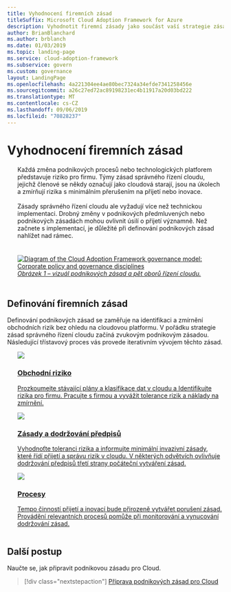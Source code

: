 ```yaml
---
title: Vyhodnocení firemních zásad
titleSuffix: Microsoft Cloud Adoption Framework for Azure
description: Vyhodnotit firemní zásady jako součást vaší strategie zásad správného řízení pro Cloud.
author: BrianBlanchard
ms.author: brblanch
ms.date: 01/03/2019
ms.topic: landing-page
ms.service: cloud-adoption-framework
ms.subservice: govern
ms.custom: governance
layout: LandingPage
ms.openlocfilehash: 4a221304ee4ae80bec7324a34efde7341258456e
ms.sourcegitcommit: a26c27ed72ac89198231ec4b11917a20d03bd222
ms.translationtype: MT
ms.contentlocale: cs-CZ
ms.lasthandoff: 09/06/2019
ms.locfileid: "70828237"
---
```

# <a name="evaluate-corporate-policy"></a>Vyhodnocení firemních zásad

<!-- markdownlint-disable MD033 -->

<ul class="panelContent cardsI">
<li style="display: flex; flex-direction: column;">
    <div class="cardSize">
        <div class="cardPadding" style="padding-bottom:10px;">
            <div class="card" style="padding-bottom:10px;">
                <div class="cardText" style="padding-left:0px;">
Každá změna podnikových procesů nebo technologických platforem představuje riziko pro firmu. Týmy zásad správného řízení cloudu, jejichž členové se někdy označují jako cloudová starají, jsou na úkolech a zmírňují rizika s minimálním přerušením na přijetí nebo inovace.<br/><br/>Zásady správného řízení cloudu ale vyžadují více než technickou implementaci. Drobný změny v podnikových předmluvených nebo podnikových zásadách mohou ovlivnit úsilí o přijetí významně. Než začnete s implementací, je důležité při definování podnikových zásad nahlížet nad rámec.<br/><br/>
                </div>
            </div>
        </div>
    </div>
</li>
<li style="display: flex; flex-direction: column;">
    <a href="../_images/operational-transformation-govern-highres.png" style="display: flex; flex-direction: column; flex: 1 0 auto;">
        <div class="cardSize">
            <div class="cardPadding" style="padding-bottom:10px;">
                <div class="card" style="padding-bottom:10px;">
                    <div class="cardText" style="padding-left:0px;">
<img src="../_images/operational-transformation-govern-highres.png" alt="Diagram of the Cloud Adoption Framework governance model: Corporate policy and governance disciplines">
<br/>
<i>Obrázek 1 – vizuál podnikových zásad a pět oborů řízení cloudu.</i>
                    </div>
                </div>
            </div>
        </div>
    </a>
</li>
</ul>

<!-- markdownlint-enable MD033 -->

## <a name="define-corporate-policy"></a>Definování firemních zásad

Definování podnikových zásad se zaměřuje na identifikaci a zmírnění obchodních rizik bez ohledu na cloudovou platformu. V pořádku strategie zásad správného řízení cloudu začíná zvukovým podnikovým zásadou. Následující třístavový proces vás provede iterativním vývojem těchto zásad.

<!-- markdownlint-disable MD033 -->

<ul class="panelContent cardsF">
<li style="display: flex; flex-direction: column;">
    <a href="./policy-compliance/understanding-business-risk.md" style="display: flex; flex-direction: column; flex: 1 0 auto;">
        <div class="cardSize" style="flex: 1 0 auto; display: flex;">
            <div class="cardPadding" style="display: flex;">
                <div class="card">
                    <div class="cardImageOuter">
                        <div class="cardImage">
                            <img src="../_images/governance/business-risk.png" class="x-hidden-focus"/>
                        </div>
                    </div>
                    <div class="cardText">
                        <h3>Obchodní riziko</h3>
                        <p>Prozkoumejte stávající plány a klasifikace dat v cloudu a Identifikujte rizika pro firmu. Pracujte s firmou a vyvážit tolerance rizik a náklady na zmírnění.</p>
                    </div>
                </div>
            </div>
        </div>
    </a>
</li>
<li style="display: flex; flex-direction: column;">
    <a href="./policy-compliance/define-policy.md" style="display: flex; flex-direction: column; flex: 1 0 auto;">
        <div class="cardSize" style="flex: 1 0 auto; display: flex;">
            <div class="cardPadding" style="display: flex;">
                <div class="card">
                    <div class="cardImageOuter">
                        <div class="cardImage">
                            <img src="../_images/governance/corporate-policy.png" class="x-hidden-focus"/>
                        </div>
                    </div>
                    <div class="cardText">
                        <h3>Zásady a dodržování předpisů</h3>
                        <p>Vyhodnoťte toleranci rizika a informujte minimální invazivní zásady, které řídí přijetí a správu rizik v cloudu. V některých odvětvích ovlivňuje dodržování předpisů třetí strany počáteční vytváření zásad.</p>
                    </div>
                </div>
            </div>
        </div>
    </a>
</li>
<li style="display: flex; flex-direction: column;">
    <a href="./policy-compliance/processes.md" style="display: flex; flex-direction: column; flex: 1 0 auto;">
        <div class="cardSize" style="flex: 1 0 auto; display: flex;">
            <div class="cardPadding" style="display: flex;">
                <div class="card">
                    <div class="cardImageOuter">
                        <div class="cardImage">
                            <img src="../_images/governance/enforcement.png" class="x-hidden-focus"/>
                        </div>
                    </div>
                    <div class="cardText">
                        <h3>Procesy</h3>
                        <p>Tempo činností přijetí a inovací bude přirozeně vytvářet porušení zásad. Provádění relevantních procesů pomůže při monitorování a vynucování dodržování zásad.</p>
                    </div>
                </div>
            </div>
        </div>
    </a>
</li>
</ul>

<!-- markdownlint-enable MD033 -->

## <a name="next-steps"></a>Další postup

Naučte se, jak připravit podnikovou zásadu pro Cloud.

> [!div class="nextstepaction"]
> [Příprava podnikových zásad pro Cloud](./policy-compliance/index.md)
